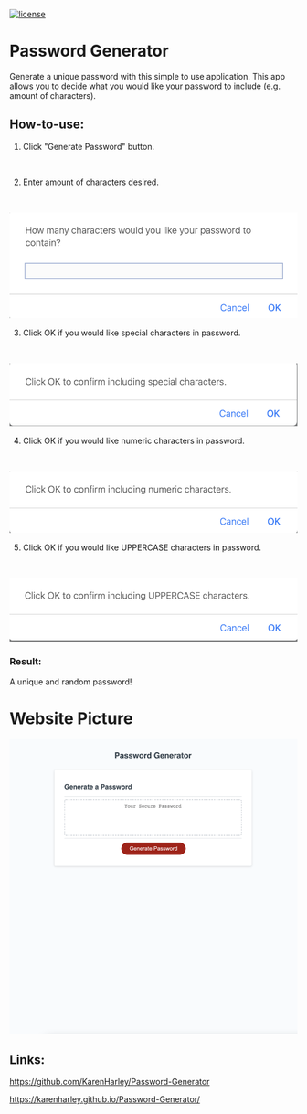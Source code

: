 [![license](https://img.shields.io/github/license/DAVFoundation/captain-n3m0.svg?style=flat-square)](https://github.com/DAVFoundation/captain-n3m0/blob/master/LICENSE)

# Password Generator

Generate a unique password with this simple to use application. This app allows you to decide what you would like your password to include (e.g. amount of characters).

## How-to-use:

1. Click "Generate Password" button.

<br/>

2. Enter amount of characters desired.

<br/>

![Enter amount of characters desired](./pics/numberOfChar.png)

3. Click OK if you would like special characters in password.

<br/>

![special characters in password](./pics/special.png)

4. Click OK if you would like numeric characters in password.

<br/>

![special characters in password](./pics/numbers.png)

5. Click OK if you would like UPPERCASE characters in password.

<br/>

![UPPERCASE characters in password](./pics/uppercase.png)

### Result:

A unique and random password!

# Website Picture

![The Password Generator application displays a red button to "Generate Password".](./pics/web-pic.png)

## Links:

https://github.com/KarenHarley/Password-Generator

https://karenharley.github.io/Password-Generator/
